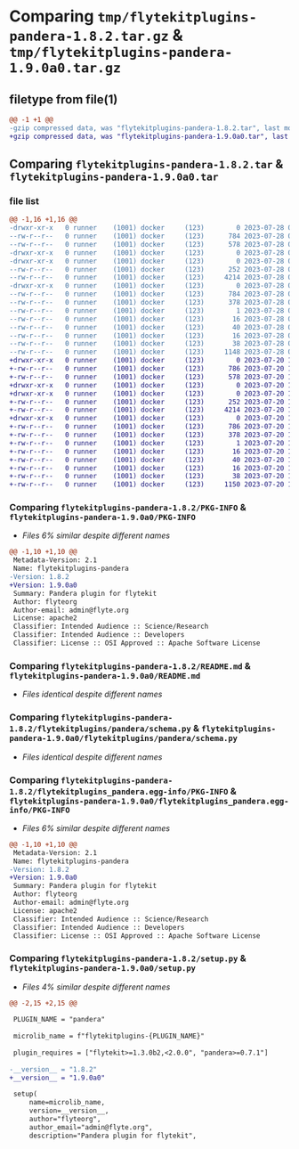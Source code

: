 # Comparing `tmp/flytekitplugins-pandera-1.8.2.tar.gz` & `tmp/flytekitplugins-pandera-1.9.0a0.tar.gz`

## filetype from file(1)

```diff
@@ -1 +1 @@
-gzip compressed data, was "flytekitplugins-pandera-1.8.2.tar", last modified: Fri Jul 28 00:24:50 2023, max compression
+gzip compressed data, was "flytekitplugins-pandera-1.9.0a0.tar", last modified: Thu Jul 20 18:58:24 2023, max compression
```

## Comparing `flytekitplugins-pandera-1.8.2.tar` & `flytekitplugins-pandera-1.9.0a0.tar`

### file list

```diff
@@ -1,16 +1,16 @@
-drwxr-xr-x   0 runner    (1001) docker     (123)        0 2023-07-28 00:24:50.416024 flytekitplugins-pandera-1.8.2/
--rw-r--r--   0 runner    (1001) docker     (123)      784 2023-07-28 00:24:50.416024 flytekitplugins-pandera-1.8.2/PKG-INFO
--rw-r--r--   0 runner    (1001) docker     (123)      578 2023-07-28 00:24:26.000000 flytekitplugins-pandera-1.8.2/README.md
-drwxr-xr-x   0 runner    (1001) docker     (123)        0 2023-07-28 00:24:50.416024 flytekitplugins-pandera-1.8.2/flytekitplugins/
-drwxr-xr-x   0 runner    (1001) docker     (123)        0 2023-07-28 00:24:50.416024 flytekitplugins-pandera-1.8.2/flytekitplugins/pandera/
--rw-r--r--   0 runner    (1001) docker     (123)      252 2023-07-28 00:24:26.000000 flytekitplugins-pandera-1.8.2/flytekitplugins/pandera/__init__.py
--rw-r--r--   0 runner    (1001) docker     (123)     4214 2023-07-28 00:24:26.000000 flytekitplugins-pandera-1.8.2/flytekitplugins/pandera/schema.py
-drwxr-xr-x   0 runner    (1001) docker     (123)        0 2023-07-28 00:24:50.416024 flytekitplugins-pandera-1.8.2/flytekitplugins_pandera.egg-info/
--rw-r--r--   0 runner    (1001) docker     (123)      784 2023-07-28 00:24:50.000000 flytekitplugins-pandera-1.8.2/flytekitplugins_pandera.egg-info/PKG-INFO
--rw-r--r--   0 runner    (1001) docker     (123)      378 2023-07-28 00:24:50.000000 flytekitplugins-pandera-1.8.2/flytekitplugins_pandera.egg-info/SOURCES.txt
--rw-r--r--   0 runner    (1001) docker     (123)        1 2023-07-28 00:24:50.000000 flytekitplugins-pandera-1.8.2/flytekitplugins_pandera.egg-info/dependency_links.txt
--rw-r--r--   0 runner    (1001) docker     (123)       16 2023-07-28 00:24:50.000000 flytekitplugins-pandera-1.8.2/flytekitplugins_pandera.egg-info/namespace_packages.txt
--rw-r--r--   0 runner    (1001) docker     (123)       40 2023-07-28 00:24:50.000000 flytekitplugins-pandera-1.8.2/flytekitplugins_pandera.egg-info/requires.txt
--rw-r--r--   0 runner    (1001) docker     (123)       16 2023-07-28 00:24:50.000000 flytekitplugins-pandera-1.8.2/flytekitplugins_pandera.egg-info/top_level.txt
--rw-r--r--   0 runner    (1001) docker     (123)       38 2023-07-28 00:24:50.416024 flytekitplugins-pandera-1.8.2/setup.cfg
--rw-r--r--   0 runner    (1001) docker     (123)     1148 2023-07-28 00:24:41.000000 flytekitplugins-pandera-1.8.2/setup.py
+drwxr-xr-x   0 runner    (1001) docker     (123)        0 2023-07-20 18:58:24.008724 flytekitplugins-pandera-1.9.0a0/
+-rw-r--r--   0 runner    (1001) docker     (123)      786 2023-07-20 18:58:24.008724 flytekitplugins-pandera-1.9.0a0/PKG-INFO
+-rw-r--r--   0 runner    (1001) docker     (123)      578 2023-07-20 18:57:54.000000 flytekitplugins-pandera-1.9.0a0/README.md
+drwxr-xr-x   0 runner    (1001) docker     (123)        0 2023-07-20 18:58:24.008724 flytekitplugins-pandera-1.9.0a0/flytekitplugins/
+drwxr-xr-x   0 runner    (1001) docker     (123)        0 2023-07-20 18:58:24.008724 flytekitplugins-pandera-1.9.0a0/flytekitplugins/pandera/
+-rw-r--r--   0 runner    (1001) docker     (123)      252 2023-07-20 18:57:54.000000 flytekitplugins-pandera-1.9.0a0/flytekitplugins/pandera/__init__.py
+-rw-r--r--   0 runner    (1001) docker     (123)     4214 2023-07-20 18:57:54.000000 flytekitplugins-pandera-1.9.0a0/flytekitplugins/pandera/schema.py
+drwxr-xr-x   0 runner    (1001) docker     (123)        0 2023-07-20 18:58:24.008724 flytekitplugins-pandera-1.9.0a0/flytekitplugins_pandera.egg-info/
+-rw-r--r--   0 runner    (1001) docker     (123)      786 2023-07-20 18:58:23.000000 flytekitplugins-pandera-1.9.0a0/flytekitplugins_pandera.egg-info/PKG-INFO
+-rw-r--r--   0 runner    (1001) docker     (123)      378 2023-07-20 18:58:23.000000 flytekitplugins-pandera-1.9.0a0/flytekitplugins_pandera.egg-info/SOURCES.txt
+-rw-r--r--   0 runner    (1001) docker     (123)        1 2023-07-20 18:58:23.000000 flytekitplugins-pandera-1.9.0a0/flytekitplugins_pandera.egg-info/dependency_links.txt
+-rw-r--r--   0 runner    (1001) docker     (123)       16 2023-07-20 18:58:23.000000 flytekitplugins-pandera-1.9.0a0/flytekitplugins_pandera.egg-info/namespace_packages.txt
+-rw-r--r--   0 runner    (1001) docker     (123)       40 2023-07-20 18:58:23.000000 flytekitplugins-pandera-1.9.0a0/flytekitplugins_pandera.egg-info/requires.txt
+-rw-r--r--   0 runner    (1001) docker     (123)       16 2023-07-20 18:58:23.000000 flytekitplugins-pandera-1.9.0a0/flytekitplugins_pandera.egg-info/top_level.txt
+-rw-r--r--   0 runner    (1001) docker     (123)       38 2023-07-20 18:58:24.008724 flytekitplugins-pandera-1.9.0a0/setup.cfg
+-rw-r--r--   0 runner    (1001) docker     (123)     1150 2023-07-20 18:58:12.000000 flytekitplugins-pandera-1.9.0a0/setup.py
```

### Comparing `flytekitplugins-pandera-1.8.2/PKG-INFO` & `flytekitplugins-pandera-1.9.0a0/PKG-INFO`

 * *Files 6% similar despite different names*

```diff
@@ -1,10 +1,10 @@
 Metadata-Version: 2.1
 Name: flytekitplugins-pandera
-Version: 1.8.2
+Version: 1.9.0a0
 Summary: Pandera plugin for flytekit
 Author: flyteorg
 Author-email: admin@flyte.org
 License: apache2
 Classifier: Intended Audience :: Science/Research
 Classifier: Intended Audience :: Developers
 Classifier: License :: OSI Approved :: Apache Software License
```

### Comparing `flytekitplugins-pandera-1.8.2/README.md` & `flytekitplugins-pandera-1.9.0a0/README.md`

 * *Files identical despite different names*

### Comparing `flytekitplugins-pandera-1.8.2/flytekitplugins/pandera/schema.py` & `flytekitplugins-pandera-1.9.0a0/flytekitplugins/pandera/schema.py`

 * *Files identical despite different names*

### Comparing `flytekitplugins-pandera-1.8.2/flytekitplugins_pandera.egg-info/PKG-INFO` & `flytekitplugins-pandera-1.9.0a0/flytekitplugins_pandera.egg-info/PKG-INFO`

 * *Files 6% similar despite different names*

```diff
@@ -1,10 +1,10 @@
 Metadata-Version: 2.1
 Name: flytekitplugins-pandera
-Version: 1.8.2
+Version: 1.9.0a0
 Summary: Pandera plugin for flytekit
 Author: flyteorg
 Author-email: admin@flyte.org
 License: apache2
 Classifier: Intended Audience :: Science/Research
 Classifier: Intended Audience :: Developers
 Classifier: License :: OSI Approved :: Apache Software License
```

### Comparing `flytekitplugins-pandera-1.8.2/setup.py` & `flytekitplugins-pandera-1.9.0a0/setup.py`

 * *Files 4% similar despite different names*

```diff
@@ -2,15 +2,15 @@
 
 PLUGIN_NAME = "pandera"
 
 microlib_name = f"flytekitplugins-{PLUGIN_NAME}"
 
 plugin_requires = ["flytekit>=1.3.0b2,<2.0.0", "pandera>=0.7.1"]
 
-__version__ = "1.8.2"
+__version__ = "1.9.0a0"
 
 setup(
     name=microlib_name,
     version=__version__,
     author="flyteorg",
     author_email="admin@flyte.org",
     description="Pandera plugin for flytekit",
```

